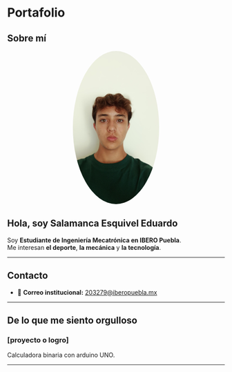 # Portafolio 
## Sobre mí

<p align="center">
  <img src="recursos/imgs/IMG_20241112_161429.jpg"
 alt="Foto de Salamanca Esquivel Eduardo" width="200" style="border-radius:50%;"/>
</p>

##  Hola, soy Salamanca Esquivel Eduardo

Soy **Estudiante de Ingeniería Mecatrónica en IBERO Puebla**.  
Me interesan **el deporte**, **la mecánica** y **la tecnología**.  

---

## Contacto
- 📧 **Correo institucional:** [203279@iberopuebla.mx](mailto:203279@iberopuebla.mx)  

---

##  De lo que me siento orgulloso

### **[proyecto o logro]**
Calculadora binaria con arduino UNO.  


---

